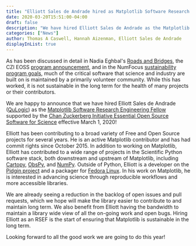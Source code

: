 ```yaml
---
title: "Elliott Sales de Andrade hired as Matplotlib Software Research Engineering Fellow"
date: 2020-03-20T15:51:00-04:00
draft: false
description: "We have hired Elliott Sales de Andrade as the Matplotlib Software Research Engineering Fellow supported by the Chan Zuckerberg Initiative Essential Open Source Software for Science"
categories: ["News"]
author: Thomas A Caswell, Hannah Aizenman, Elliott Sales de Andrade
displayInList: true
---
```



As has been discussed in detail in Nadia Eghbal's [Roads and Bridges](https://www.fordfoundation.org/work/learning/research-reports/roads-and-bridges-the-unseen-labor-behind-our-digital-infrastructure/), the CZI EOSS [program
announcement](https://chanzuckerberg.com/rfa/essential-open-source-software-for-science/), and in the NumFocus [sustainability program goals](https://numfocus.org/programs/sustainability), much of the critical software that science and industry are built on
is maintained by a primarily volunteer community. While this has worked, it is not sustainable in the long term for the health of many
projects or their contributors.

We are happy to announce that we have hired Elliott Sales de Andrade ([QuLogic](https://github.com/QuLogic))
as the [Matplotlib Software Research Engineering
Fellow](https://github.com/matplotlib/CZI_2019-07_mpl) supported by
the [Chan Zuckerberg Initiative Essential Open Source Software for
Science](https://chanzuckerberg.com/eoss/proposals/matplotlib-foundation-of-scientific-visualization-in-python/)
effective March 1, 2020!

Elliott has been contributing to a broad variety of Free and Open
Source projects for several years. He is an active Matplotlib
contributor and has had commit rights since October 2015. In addition
to working on Matplotlib, Elliott has contributed to a wide range of
projects in the Scientific Python software stack, both downstream and
upstream of Matplotlib, including
[Cartopy](https://scitools.org.uk/cartopy/),
[ObsPy](https://obspy.org/), and [NumPy](https://numpy.org/). Outside
of Python, Elliott is a developer on the [Pidgin
project](https://pidgin.im/) and a packager for [Fedora
Linux](https://getfedora.org/).  In his work on Matplotlib, he is interested in advancing
science through reproducible workflows and more accessible libraries.

We are already seeing a reduction in the backlog of open issues and
pull requests, which we hope will make the library easier to
contribute to and maintain long term. We also benefit from Elliott
having the bandwidth to maintain a library wide view of all the
on-going work and open bugs. Hiring Elliott as an RSEF is the
start of ensuring that Matplotlib is sustainable in the long term.

Looking forward to all the good work we are going to do this year!
